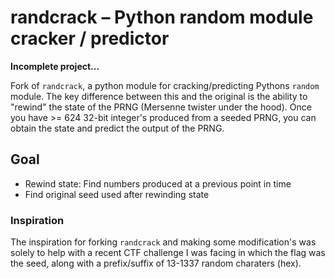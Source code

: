 
# randcrack – Python random module cracker / predictor

**Incomplete project...**

Fork of `randcrack`, a python module for cracking/predicting Pythons `random` module. The key difference between this and the original is the ability to "rewind" the state of the PRNG (Mersenne twister under the hood). Once you have >= $624$ 32-bit integer's produced from a seeded PRNG, you can obtain the state and predict the output of the PRNG. 

## Goal
- Rewind state: Find numbers produced at a previous point in time
- Find original seed used after rewinding state 



### Inspiration

The inspiration for forking `randcrack` and making some modification's was solely to help with a recent CTF challenge I was facing in which the flag was the seed, along with a prefix/suffix of 13-1337 random charaters (hex). 




